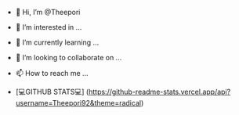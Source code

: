 - 👋 Hi, I’m @Theepori
- 👀 I’m interested in ...
- 🌱 I’m currently learning ...
- 💞️ I’m looking to collaborate on ...
- 📫 How to reach me ...

- [💻GITHUB STATS💻] (https://github-readme-stats.vercel.app/api?username=Theepori92&theme=radical)

<!---
Theepori92 is a ✨ special ✨ repository because its `README.md` (this file) appears on your GitHub profile.
You can click the Preview link to take a look at your changes.
---
